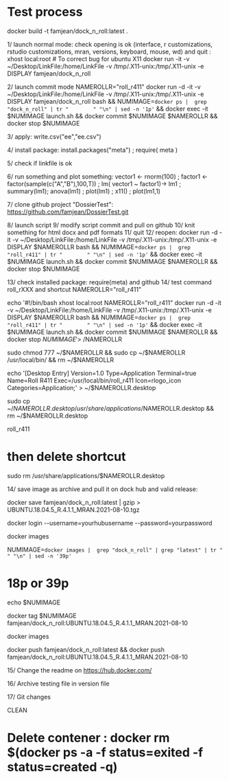# Test process

docker build -t famjean/dock_n_roll:latest .

1/ launch normal mode: check opening is ok (interface, r customizations, rstudio customizations, mran, versions, keyboard, mouse, wd) and quit :
xhost local:root # To correct bug for ubuntu X11
docker run -it -v ~/Desktop/LinkFile:/home/LinkFile  -v /tmp/.X11-unix:/tmp/.X11-unix -e DISPLAY famjean/dock_n_roll

2/ launch commit mode
NAMEROLLR="roll_r411"
docker run -d -it -v ~/Desktop/LinkFile:/home/LinkFile -v /tmp/.X11-unix:/tmp/.X11-unix -e DISPLAY famjean/dock_n_roll bash && NUMIMAGE=`docker ps |  grep "dock_n_roll" | tr "        " "\n" | sed -n '1p'` && docker exec -it $NUMIMAGE launch.sh && docker commit $NUMIMAGE $NAMEROLLR && docker stop $NUMIMAGE

3/ apply:
write.csv("ee","ee.csv")

4/ install package:
install.packages("meta") ; require( meta )

5/ check if linkfile is ok

6/ run something and plot something:
vector1 <- rnorm(100) ; factor1 <- factor(sample(c("A","B"),100,T)) ; lm( vector1 ~ factor1)-> lm1 ; summary(lm1); anova(lm1) ; plot(lm1) ; x11() ; plot(lm1,1)

7/ clone github project "DossierTest":
https://github.com/famjean/DossierTest.git

8/ launch script
9/ modify script commit and pull on github
10/ knit something for html docx and pdf formats
11/ quit
12/ reopen:
docker run -d -it -v ~/Desktop/LinkFile:/home/LinkFile -v /tmp/.X11-unix:/tmp/.X11-unix -e DISPLAY $NAMEROLLR bash && NUMIMAGE=`docker ps |  grep "roll_r411" | tr "        " "\n" | sed -n '1p'` && docker exec -it $NUMIMAGE launch.sh && docker commit $NUMIMAGE $NAMEROLLR && docker stop $NUMIMAGE

13/ check installed package: require(meta) and github
14/ test command roll_rXXX and shortcut
NAMEROLLR="roll_r411"

echo '#!/bin/bash
xhost local:root
NAMEROLLR="roll_r411"
docker run -d -it -v ~/Desktop/LinkFile:/home/LinkFile -v /tmp/.X11-unix:/tmp/.X11-unix -e DISPLAY $NAMEROLLR bash && NUMIMAGE=`docker ps |  grep "roll_r411" | tr "        " "\n" | sed -n '1p'` && docker exec -it $NUMIMAGE launch.sh && docker commit $NUMIMAGE $NAMEROLLR && docker stop $NUMIMAGE' > ~/$NAMEROLLR

sudo chmod 777 ~/$NAMEROLLR && sudo cp ~/$NAMEROLLR /usr/local/bin/ && rm ~/$NAMEROLLR

echo '[Desktop Entry] Version=1.0
Type=Application
Terminal=true
Name=Roll R411
Exec=/usr/local/bin/roll_r411
Icon=rlogo_icon
Categories=Application;' > ~/$NAMEROLLR.desktop

sudo cp ~/$NAMEROLLR.desktop /usr/share/applications/$NAMEROLLR.desktop && rm  ~/$NAMEROLLR.desktop

roll_r411

# then delete shortcut
sudo rm /usr/share/applications/$NAMEROLLR.desktop

14/ save image as archive and pull it on dock hub and valid release:

docker save famjean/dock_n_roll:latest | gzip > UBUNTU.18.04.5_R.4.1.1_MRAN.2021-08-10.tgz

docker login --username=yourhubusername --password=yourpassword

docker images

NUMIMAGE=`docker images |  grep "dock_n_roll" | grep "latest" | tr "              " "\n" | sed -n '39p'`

# 18p or 39p

echo $NUMIMAGE

docker tag $NUMIMAGE famjean/dock_n_roll:UBUNTU.18.04.5_R.4.1.1_MRAN.2021-08-10

docker images

docker push famjean/dock_n_roll:latest && docker push famjean/dock_n_roll:UBUNTU.18.04.5_R.4.1.1_MRAN.2021-08-10

15/ Change the readme on https://hub.docker.com/

16/ Archive testing file in version file

17/ Git changes


CLEAN
# Delete contener : docker rm $(docker ps -a -f status=exited -f status=created -q)
